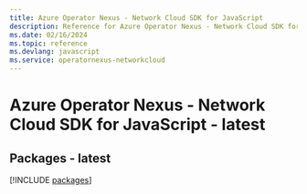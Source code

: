 ```yaml
---
title: Azure Operator Nexus - Network Cloud SDK for JavaScript
description: Reference for Azure Operator Nexus - Network Cloud SDK for JavaScript
ms.date: 02/16/2024
ms.topic: reference
ms.devlang: javascript
ms.service: operatornexus-networkcloud
---
```

# Azure Operator Nexus - Network Cloud SDK for JavaScript - latest
## Packages - latest
[!INCLUDE [packages](operator-nexus---network-cloud-index.md)]